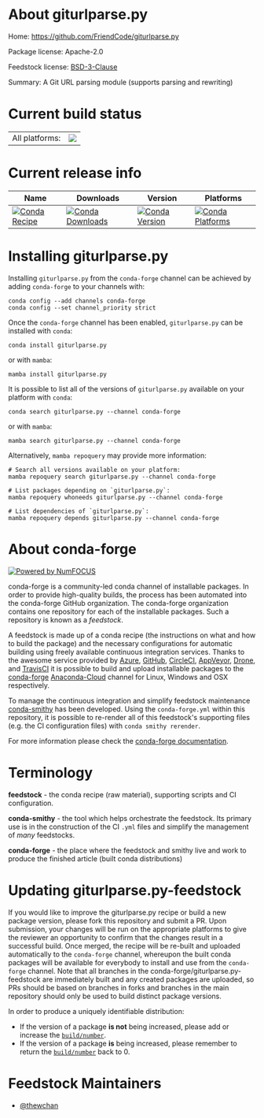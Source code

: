 About giturlparse.py
====================

Home: https://github.com/FriendCode/giturlparse.py

Package license: Apache-2.0

Feedstock license: [BSD-3-Clause](https://github.com/conda-forge/giturlparse.py-feedstock/blob/main/LICENSE.txt)

Summary: A Git URL parsing module (supports parsing and rewriting)

Current build status
====================


<table><tr><td>All platforms:</td>
    <td>
      <a href="https://dev.azure.com/conda-forge/feedstock-builds/_build/latest?definitionId=17114&branchName=main">
        <img src="https://dev.azure.com/conda-forge/feedstock-builds/_apis/build/status/giturlparse.py-feedstock?branchName=main">
      </a>
    </td>
  </tr>
</table>

Current release info
====================

| Name | Downloads | Version | Platforms |
| --- | --- | --- | --- |
| [![Conda Recipe](https://img.shields.io/badge/recipe-giturlparse.py-green.svg)](https://anaconda.org/conda-forge/giturlparse.py) | [![Conda Downloads](https://img.shields.io/conda/dn/conda-forge/giturlparse.py.svg)](https://anaconda.org/conda-forge/giturlparse.py) | [![Conda Version](https://img.shields.io/conda/vn/conda-forge/giturlparse.py.svg)](https://anaconda.org/conda-forge/giturlparse.py) | [![Conda Platforms](https://img.shields.io/conda/pn/conda-forge/giturlparse.py.svg)](https://anaconda.org/conda-forge/giturlparse.py) |

Installing giturlparse.py
=========================

Installing `giturlparse.py` from the `conda-forge` channel can be achieved by adding `conda-forge` to your channels with:

```
conda config --add channels conda-forge
conda config --set channel_priority strict
```

Once the `conda-forge` channel has been enabled, `giturlparse.py` can be installed with `conda`:

```
conda install giturlparse.py
```

or with `mamba`:

```
mamba install giturlparse.py
```

It is possible to list all of the versions of `giturlparse.py` available on your platform with `conda`:

```
conda search giturlparse.py --channel conda-forge
```

or with `mamba`:

```
mamba search giturlparse.py --channel conda-forge
```

Alternatively, `mamba repoquery` may provide more information:

```
# Search all versions available on your platform:
mamba repoquery search giturlparse.py --channel conda-forge

# List packages depending on `giturlparse.py`:
mamba repoquery whoneeds giturlparse.py --channel conda-forge

# List dependencies of `giturlparse.py`:
mamba repoquery depends giturlparse.py --channel conda-forge
```


About conda-forge
=================

[![Powered by
NumFOCUS](https://img.shields.io/badge/powered%20by-NumFOCUS-orange.svg?style=flat&colorA=E1523D&colorB=007D8A)](https://numfocus.org)

conda-forge is a community-led conda channel of installable packages.
In order to provide high-quality builds, the process has been automated into the
conda-forge GitHub organization. The conda-forge organization contains one repository
for each of the installable packages. Such a repository is known as a *feedstock*.

A feedstock is made up of a conda recipe (the instructions on what and how to build
the package) and the necessary configurations for automatic building using freely
available continuous integration services. Thanks to the awesome service provided by
[Azure](https://azure.microsoft.com/en-us/services/devops/), [GitHub](https://github.com/),
[CircleCI](https://circleci.com/), [AppVeyor](https://www.appveyor.com/),
[Drone](https://cloud.drone.io/welcome), and [TravisCI](https://travis-ci.com/)
it is possible to build and upload installable packages to the
[conda-forge](https://anaconda.org/conda-forge) [Anaconda-Cloud](https://anaconda.org/)
channel for Linux, Windows and OSX respectively.

To manage the continuous integration and simplify feedstock maintenance
[conda-smithy](https://github.com/conda-forge/conda-smithy) has been developed.
Using the ``conda-forge.yml`` within this repository, it is possible to re-render all of
this feedstock's supporting files (e.g. the CI configuration files) with ``conda smithy rerender``.

For more information please check the [conda-forge documentation](https://conda-forge.org/docs/).

Terminology
===========

**feedstock** - the conda recipe (raw material), supporting scripts and CI configuration.

**conda-smithy** - the tool which helps orchestrate the feedstock.
                   Its primary use is in the construction of the CI ``.yml`` files
                   and simplify the management of *many* feedstocks.

**conda-forge** - the place where the feedstock and smithy live and work to
                  produce the finished article (built conda distributions)


Updating giturlparse.py-feedstock
=================================

If you would like to improve the giturlparse.py recipe or build a new
package version, please fork this repository and submit a PR. Upon submission,
your changes will be run on the appropriate platforms to give the reviewer an
opportunity to confirm that the changes result in a successful build. Once
merged, the recipe will be re-built and uploaded automatically to the
`conda-forge` channel, whereupon the built conda packages will be available for
everybody to install and use from the `conda-forge` channel.
Note that all branches in the conda-forge/giturlparse.py-feedstock are
immediately built and any created packages are uploaded, so PRs should be based
on branches in forks and branches in the main repository should only be used to
build distinct package versions.

In order to produce a uniquely identifiable distribution:
 * If the version of a package **is not** being increased, please add or increase
   the [``build/number``](https://docs.conda.io/projects/conda-build/en/latest/resources/define-metadata.html#build-number-and-string).
 * If the version of a package **is** being increased, please remember to return
   the [``build/number``](https://docs.conda.io/projects/conda-build/en/latest/resources/define-metadata.html#build-number-and-string)
   back to 0.

Feedstock Maintainers
=====================

* [@thewchan](https://github.com/thewchan/)


